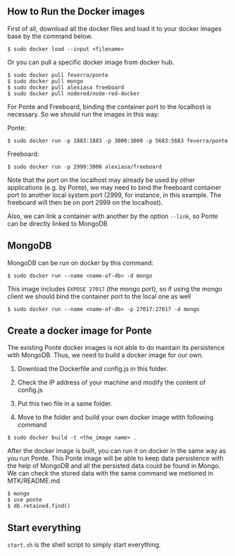 ## How to Run the Docker images

First of all, download all the docker files and load it to your docker images base by the command below.
```
$ sudo docker load --input <filename>
```
Or you can pull a specific docker image from docker hub.
```
$ sudo docker pull feverra/ponte
$ sudo docker pull mongo
$ sudo docker pull alexiasa freeboard
$ sudo docker pull nodered/node-red-docker
``` 
For Ponte and Freeboard, binding the container port to the localhost is necessary. So we should run the images in this way:

Ponte:
```
$ sudo docker run -p 1883:1883 -p 3000:3000 -p 5683:5683 feverra/ponte
```

Freeboard:
```
$ sudo docker run -p 2999:3000 alexiasa/freeboard
```
Note that the port on the localhost may already be used by other applications (e.g. by Ponte), we may need to bind the freeboard container port to another local system port (2999, for instance, in this example. The freeboard will then be on port 2999 on the localhost).


Also, we can link a container with another by the option `--link`, so Ponte can be directly linked to MongoDB

## MongoDB

MongoDB can be run on docker by this command:
```
$ sudo docker run --name <name-of-db> -d mongo
```
This image includes `EXPOSE 27017` (the mongo port), so if using the mongo client we should bind the container port to the local one as well

```
$ sudo docker run --name <name-of-db> -p 27017:27017 -d mongo
```

## Create a docker image for Ponte

The existing Ponte docker images is not able to do maintain its persistence with MongoDB. Thus, we need to build a docker image for our own.

1. Download the Dockerfile and config.js in this folder.

2. Check the IP address of your machine and modify the content of config.js

3. Put this two file in a same folder.

4. Move to the folder and build your own docker image wtith following command
```
$ sudo docker build -t <the_image name> .
```

After the docker image is built, you can run it on docker in the same way as you run Ponte. This Ponte image will be able to keep data persistence with the help of MongoDB and all the persisted data could be found in Mongo. We can check the stored data with the same command we metioned in MTK/README.md
```
$ mongo
$ use ponte
$ db.retained.find()
```
## Start everything
`start.sh` is the shell script to simply start everything.
